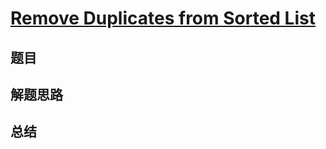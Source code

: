 # [Remove Duplicates from Sorted List](https://leetcode.com/problems/remove-duplicates-from-sorted-list/)
## 题目


## 解题思路


## 总结


